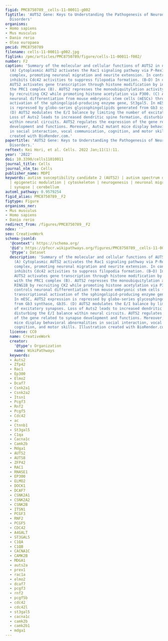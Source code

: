 ```yaml
---
figid: PMC8750789__cells-11-00011-g002
figtitle: 'AUTS2 Gene: Keys to Understanding the Pathogenesis of Neurodevelopmental
  Disorders'
organisms:
- Homo sapiens
- Mus musculus
- Danio rerio
- Olea europaea
pmcid: PMC8750789
filename: cells-11-00011-g002.jpg
figlink: /pmc/articles/PMC8750789/figure/cells-11-00011-f002/
number: F2
caption: 'Summary of the molecular and cellular functions of AUTS2 in neurodevelopment:
  (A) Cytoplasmic AUTS2 activates the Rac1 signaling pathway via P-Rex1 and Elmo2/Dock180
  complex, promoting neuronal migration and neurite extension. In contrast, AUTS2
  inhibits Cdc42 activities to suppress filopodia formation. (B–D) In cell nuclei,
  AUTS2 activates gene transcription through histone modification by interacting with
  the PRC1 complex (B). AUTS2 represses the monoubiquitylation activity of RING1B
  by recruiting CK2 while promoting histone acetylation via P300. (C) AUTS2 controls
  neuronal differentiation from mouse embryonic stem cells (mESCs) through transcriptional
  activation of the sphingolipid-producing enzyme gene, St3gal5. In mESC, AUTS2 expression
  is repressed by globo-series glycosphingolipids generated from Gb3 synthase, Gb3S.
  (D) AUTS2 modulates the E/I balance by limiting the number of excitatory synapses.
  Loss of Auts2 leads to increased dendritic spine formation, disturbing the E/I balance
  within neural circuits. AUTS2 regulates the expression of the gene related to synapse
  development and functions. Moreover, Auts2 mutant mice display behavioral abnormalities
  in social interaction, vocal communication, cognition, and motor skills. Illustration
  created with BioRender.com.'
papertitle: 'AUTS2 Gene: Keys to Understanding the Pathogenesis of Neurodevelopmental
  Disorders.'
reftext: Kei Hori, et al. Cells. 2022 Jan;11(1):11.
year: '2022'
doi: 10.3390/cells11010011
journal_title: Cells
journal_nlm_ta: Cells
publisher_name: MDPI
keywords: autism susceptibility candidate 2 (AUTS2) | autism spectrum disorders (ASD)
  | epigenetic modulation | cytoskeleton | neurogenesis | neuronal migration | neuritogenesis
  | synapse | cerebellum
automl_pathway: 0.9579254
figid_alias: PMC8750789__F2
figtype: Figure
organisms_ner:
- Mus musculus
- Homo sapiens
- Danio rerio
redirect_from: /figures/PMC8750789__F2
ndex: ''
seo: CreativeWork
schema-jsonld:
  '@context': https://schema.org/
  '@id': https://pfocr.wikipathways.org/figures/PMC8750789__cells-11-00011-g002.html
  '@type': Dataset
  description: 'Summary of the molecular and cellular functions of AUTS2 in neurodevelopment:
    (A) Cytoplasmic AUTS2 activates the Rac1 signaling pathway via P-Rex1 and Elmo2/Dock180
    complex, promoting neuronal migration and neurite extension. In contrast, AUTS2
    inhibits Cdc42 activities to suppress filopodia formation. (B–D) In cell nuclei,
    AUTS2 activates gene transcription through histone modification by interacting
    with the PRC1 complex (B). AUTS2 represses the monoubiquitylation activity of
    RING1B by recruiting CK2 while promoting histone acetylation via P300. (C) AUTS2
    controls neuronal differentiation from mouse embryonic stem cells (mESCs) through
    transcriptional activation of the sphingolipid-producing enzyme gene, St3gal5.
    In mESC, AUTS2 expression is repressed by globo-series glycosphingolipids generated
    from Gb3 synthase, Gb3S. (D) AUTS2 modulates the E/I balance by limiting the number
    of excitatory synapses. Loss of Auts2 leads to increased dendritic spine formation,
    disturbing the E/I balance within neural circuits. AUTS2 regulates the expression
    of the gene related to synapse development and functions. Moreover, Auts2 mutant
    mice display behavioral abnormalities in social interaction, vocal communication,
    cognition, and motor skills. Illustration created with BioRender.com.'
  license: CC0
  name: CreativeWork
  creator:
    '@type': Organization
    name: WikiPathways
  keywords:
  - Auts2
  - Zfp42
  - Rac1
  - Ep300
  - Elmo2
  - Dcaf7
  - Csnk2a1
  - Csnk2a2
  - Itsn1
  - Pcgf3
  - Rnf2
  - Pcgf5
  - Cdc42
  - ac
  - Ctnnb1
  - St3gal5
  - C1qa
  - Cacna1c
  - Camk2b
  - Mdga1
  - AUTS2
  - AUTS8
  - ZFP42
  - RAC1
  - RNASE1
  - EP300
  - ELMO2
  - DOCK1
  - DCAF7
  - CSNK2A1
  - CSNK2A2
  - CSNK2B
  - ITSN1
  - PCGF3
  - RNF2
  - PCGF5
  - CDC42
  - A4GALT
  - ST3GAL5
  - C1QA
  - C1QB
  - CACNA1C
  - CAMK2B
  - MDGA1
  - auts2a
  - prex1
  - rac1a
  - elmo2
  - dcaf7
  - pcgf3
  - rnf2
  - pcgf5b
  - cdc42
  - cdc42l
  - st3gal5
  - cacna1c
  - camk2b
  - camk2b1
  - mdga1
---
```

